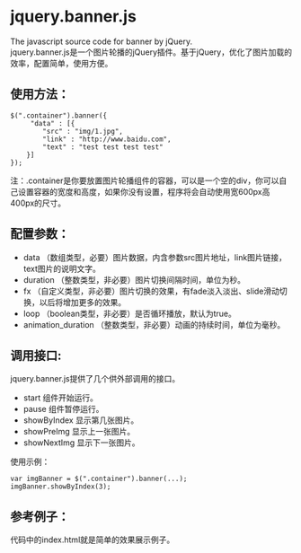 jquery.banner.js
================

The javascript source code for banner by jQuery.   
jquery.banner.js是一个图片轮播的jQuery插件。基于jQuery，优化了图片加载的效率，配置简单，使用方便。   
## 使用方法：   
    $(".container").banner({
         "data" : [{
    		"src" : "img/1.jpg",
			"link" : "http://www.baidu.com",
			"text" : "test test test test"
		}]
    });
注：.container是你要放置图片轮播组件的容器，可以是一个空的div，你可以自己设置容器的宽度和高度，如果你没有设置，程序将会自动使用宽600px高400px的尺寸。   
   
## 配置参数：   
* data      （数组类型，必要）图片数据，内含参数src图片地址，link图片链接，text图片的说明文字。
* duration  （整数类型，非必要）图片切换间隔时间，单位为秒。
* fx        （自定义类型，非必要）图片切换的效果，有fade淡入淡出、slide滑动切换，以后将增加更多的效果。
* loop      （boolean类型，非必要）是否循环播放，默认为true。
* animation_duration （整数类型，非必要）动画的持续时间，单位为毫秒。
   
## 调用接口:   
jquery.banner.js提供了几个供外部调用的接口。  

* start 组件开始运行。     
* pause 组件暂停运行。   
* showByIndex 显示第几张图片。   
* showPreImg 显示上一张图片。   
* showNextImg 显示下一张图片。    

使用示例：   

    var imgBanner = $(".container").banner(...);
    imgBanner.showByIndex(3);
    
## 参考例子：
代码中的index.html就是简单的效果展示例子。